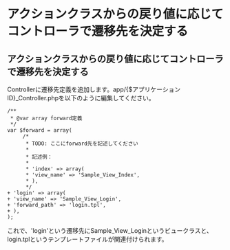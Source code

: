 # アクションクラスからの戻り値に応じてコントローラで遷移先を決定する

## アクションクラスからの戻り値に応じてコントローラで遷移先を決定する

Controllerに遷移先定義を追加します。app/{$アプリケーションID}\_Controller.phpを以下のように編集してください。

    /**
     * @var array forward定義
     */
    var $forward = array(
         /*
          * TODO: ここにforward先を記述してください
          *
          * 記述例：
          *
          * 'index' => array(
          * 'view_name' => 'Sample_View_Index',
          * ),
          */
    + 'login' => array(
    + 'view_name' => 'Sample_View_Login',
    + 'forward_path' => 'login.tpl',
    + ),
    );

これで、'login'という遷移先にSample\_View\_Loginというビュークラスと、login.tplというテンプレートファイルが関連付けられます。

